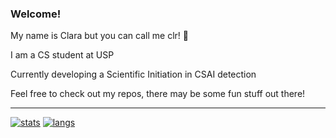 ### Welcome!
My name is Clara but you can call me clr! 👋

I am a CS student at USP

Currently developing a Scientific Initiation in CSAI detection

Feel free to check out my repos, there may be some fun stuff out there!

---
[![stats](https://github-readme-stats.vercel.app/api?username=clr-cera&theme=material-palenight)](https://github.com/clr-cera)
[![langs](https://github-readme-stats.vercel.app/api/top-langs/?username=clr-cera&langs_count=8&layout=compact&theme=material-palenight)](https://github.com/clr-cera?tab=repositories)
